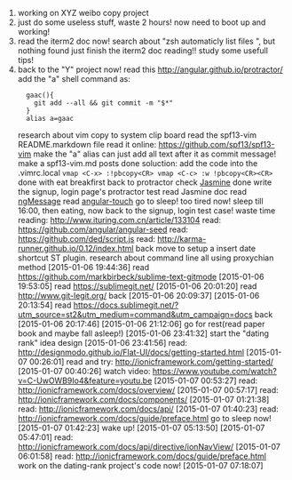 1. working on XYZ weibo copy project
2. just do some useless stuff, waste 2 hours! now need to boot up and working!
3. read the iterm2 doc now!
  search about "zsh automaticly list files ", but nothing found
  just finish the iterm2 doc reading!! study some usefull tips!
4. back to the "Y" project now!
  read this http://angular.github.io/protractor/
    add the "a" shell command as:
      ```
        gaac(){
          git add --all && git commit -m "$*"
        }
        alias a=gaac
      ```
      research about vim copy to system clip board
        read the spf13-vim README.markdown file
          read it online: https://github.com/spf13/spf13-vim
            make the "a" alias can just add all text after it as commit message!
          make a spf13-vim.md posts
        done
        soluction: add the code into the .vimrc.local
        ```
          vmap <C-x> :!pbcopy<CR>
          vmap <C-c> :w !pbcopy<CR><CR>
        ```
      done with eat breakfirst
    back to protractor
    check [Jasmine](http://jasmine.github.io/)
  done
  write the signup, login page's protractor test
    read Jasmine doc
    read [ngMessage](https://docs.angularjs.org/api/ngMessages)
    read [angular-touch](https://docs.angularjs.org/api/ngTouch)
    go to sleep! too tired now!
    sleep till 16:00, then eating, now back to the signup, login test case!
      waste time reading: http://www.ituring.com.cn/article/133104
    read: https://github.com/angular/angular-seed
      read: https://github.com/ded/script.js
      read: http://karma-runner.github.io/0.12/index.html
      back
      move to setup a insert date shortcut ST plugin.
      research about command line all using proxychian method
      [2015-01-06 19:44:36] read https://github.com/markbirbeck/sublime-text-gitmode
      [2015-01-06 19:53:05] read https://sublimegit.net/
      [2015-01-06 20:01:20] read http://www.git-legit.org/
      back [2015-01-06 20:09:37]
      [2015-01-06 20:13:54] read https://docs.sublimegit.net/?utm_source=st2&utm_medium=command&utm_campaign=docs
      back [2015-01-06 20:17:46]
      [2015-01-06 21:12:06] go for rest(read paper book and maybe fall asleep!)
        [2015-01-06 23:41:32] start the "dating rank" idea design
          [2015-01-06 23:41:56] read: http://designmodo.github.io/Flat-UI/docs/getting-started.html
          [2015-01-07 00:26:01] read and try: http://ionicframework.com/getting-started/
          [2015-01-07 00:40:26] watch video: https://www.youtube.com/watch?v=C-UwOWB9Io4&feature=youtu.be
          [2015-01-07 00:53:27] read: http://ionicframework.com/docs/overview/
          [2015-01-07 00:57:17] read: http://ionicframework.com/docs/components/
          [2015-01-07 01:21:38] read: http://ionicframework.com/docs/api/
          [2015-01-07 01:40:23] read: http://ionicframework.com/docs/guide/preface.html
          go to sleep now! [2015-01-07 01:42:23]
          wake up! [2015-01-07 05:13:50]
          [2015-01-07 05:47:01] read: http://ionicframework.com/docs/api/directive/ionNavView/
          [2015-01-07 06:01:58] read: http://ionicframework.com/docs/guide/preface.html
          work on the dating-rank project's code now! [2015-01-07 07:18:07]









